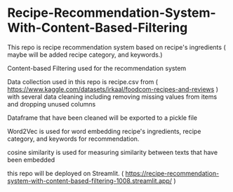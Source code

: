 # Recipe-Recommendation-System-With-Content-Based-Filtering
This repo is recipe recommendation system based on recipe's ingredients ( maybe will be added recipe category, and keywords.)

Content-based Filtering used for the recommendation system

Data collection used in this repo is recipe.csv from ( https://www.kaggle.com/datasets/irkaal/foodcom-recipes-and-reviews  ) with several data cleaning including removing missing values from items and dropping unused columns

Dataframe that have been cleaned will be exported to a pickle file

Word2Vec is used for word embedding recipe's ingredients, recipe category, and keywords for recommendation.

cosine similarity is used for measuring similarity between texts that have been embedded

this repo will be deployed on Streamlit. ( https://recipe-recommendation-system-with-content-based-filtering-1008.streamlit.app/ )



